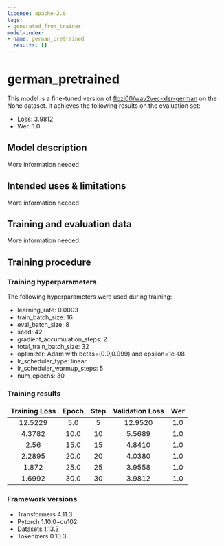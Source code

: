 ```yaml
---
license: apache-2.0
tags:
- generated_from_trainer
model-index:
- name: german_pretrained
  results: []
---
```


<!-- This model card has been generated automatically according to the information the Trainer had access to. You
should probably proofread and complete it, then remove this comment. -->

# german_pretrained

This model is a fine-tuned version of [flozi00/wav2vec-xlsr-german](https://huggingface.co/flozi00/wav2vec-xlsr-german) on the None dataset.
It achieves the following results on the evaluation set:
- Loss: 3.9812
- Wer: 1.0

## Model description

More information needed

## Intended uses & limitations

More information needed

## Training and evaluation data

More information needed

## Training procedure

### Training hyperparameters

The following hyperparameters were used during training:
- learning_rate: 0.0003
- train_batch_size: 16
- eval_batch_size: 8
- seed: 42
- gradient_accumulation_steps: 2
- total_train_batch_size: 32
- optimizer: Adam with betas=(0.9,0.999) and epsilon=1e-08
- lr_scheduler_type: linear
- lr_scheduler_warmup_steps: 5
- num_epochs: 30

### Training results

| Training Loss | Epoch | Step | Validation Loss | Wer |
|:-------------:|:-----:|:----:|:---------------:|:---:|
| 12.5229       | 5.0   | 5    | 12.9520         | 1.0 |
| 4.3782        | 10.0  | 10   | 5.5689          | 1.0 |
| 2.56          | 15.0  | 15   | 4.8410          | 1.0 |
| 2.2895        | 20.0  | 20   | 4.0380          | 1.0 |
| 1.872         | 25.0  | 25   | 3.9558          | 1.0 |
| 1.6992        | 30.0  | 30   | 3.9812          | 1.0 |


### Framework versions

- Transformers 4.11.3
- Pytorch 1.10.0+cu102
- Datasets 1.13.3
- Tokenizers 0.10.3
